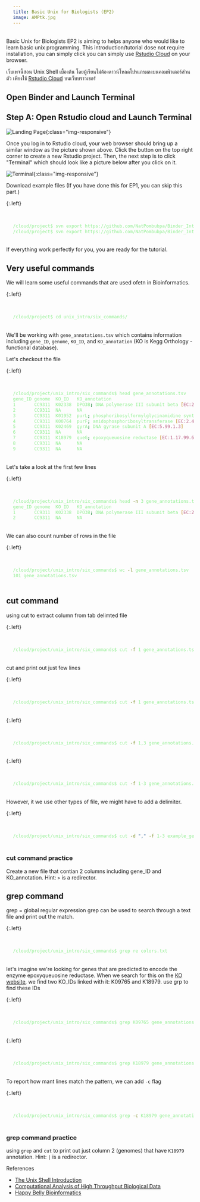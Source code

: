 ```yaml
---
title: Basic Unix for Biologists (EP2)
image: AMPtk.jpg
---
```

Basic Unix for Biologists EP2 is aiming to helps anyone who would like to learn basic unix programming. This introduction/tutorial dose not require installation, you can simply click you can simply use [Rstudio Cloud](https://login.rstudio.cloud/) on your browser. 


เว็บเพจนี้สอน Unix Shell เบื้องต้น โดยผู้เรียนไม่ต้องดาวน์โหลดโปรแกรมลงบนคอมพิวเตอร์ส่วนตัว เพียงใช้ [Rstudio Cloud](https://login.rstudio.cloud/) บนเว็บบราวเชอร์ 

<style>
pre {
  font-family: Consolas,"courier new";
  width: 1188px;
  color: lightgreen;
  float: left;
  background-color: #0a0101;
  padding: 18px;
  font-size: 100%;
}
</style>

## Open Binder and Launch Terminal

## Step A: Open Rstudio cloud and Launch Terminal

![Landing Page](../TutorialFigs/1_Microbiome.png){:class="img-responsive"}

Once you log in to Rstudio cloud, your web browser should bring up a similar window as the picture shown above. Click the button on the top right corner to create a new Rstudio project. Then, the next step is to click "Terminal" which should look like a picture below after you click on it.

![Terminal](../TutorialFigs/2_Microbiome.png){:class="img-responsive"}


Download example files (If you have done this for EP1, you can skip this part.)

{:.left}
```bash

/cloud/project$ svn export https://github.com/NatPombubpa/Binder_Intro_Unix/trunk/unix_intro
/cloud/project$ svn export https://github.com/NatPombubpa/Binder_Intro_Unix/trunk/data-shell

```

If everything work perfectly for you, you are ready for the tutorial. 

## Very useful commands
We will learn some useful commands that are used ofetn in Bioinformatics.

{:.left}
```bash

/cloud/project$ cd unix_intro/six_commands/

```

We'll be working with ```gene_annotations.tsv``` which contains information including ```gene_ID```, ```genome```, ```KO_ID```, and ```KO_annotation``` (KO is Kegg Orthology - functional database).

Let's checkout the file

{:.left}
```bash

/cloud/project/unix_intro/six_commands$ head gene_annotations.tsv 
gene_ID genome  KO_ID   KO_annotation
1       CC9311  K02338  DPO3B; DNA polymerase III subunit beta [EC:2.7.7.7]
2       CC9311  NA      NA
3       CC9311  K01952  purL; phosphoribosylformylglycinamidine synthase [EC:6.3.5.3]
4       CC9311  K00764  purF; amidophosphoribosyltransferase [EC:2.4.2.14]
5       CC9311  K02469  gyrA; DNA gyrase subunit A [EC:5.99.1.3]
6       CC9311  NA      NA
7       CC9311  K18979  queG; epoxyqueuosine reductase [EC:1.17.99.6]
8       CC9311  NA      NA
9       CC9311  NA      NA

```

Let's take a look at the first few lines

{:.left}
```bash

/cloud/project/unix_intro/six_commands$ head -n 3 gene_annotations.tsv
gene_ID genome  KO_ID   KO_annotation
1       CC9311  K02338  DPO3B; DNA polymerase III subunit beta [EC:2.7.7.7]
2       CC9311  NA      NA

```

We can also count number of rows in the file

{:.left}
```bash

/cloud/project/unix_intro/six_commands$ wc -l gene_annotations.tsv
101 gene_annotations.tsv

```

## cut command

using cut to extract column from tab delimted file

{:.left}
```bash

/cloud/project/unix_intro/six_commands$ cut -f 1 gene_annotations.tsv

```

cut and print out just few lines

{:.left}
```bash

/cloud/project/unix_intro/six_commands$ cut -f 1 gene_annotations.tsv | head

```

{:.left}
```bash

/cloud/project/unix_intro/six_commands$ cut -f 1,3 gene_annotations.tsv | head

```

{:.left}
```bash

/cloud/project/unix_intro/six_commands$ cut -f 1-3 gene_annotations.tsv | head

```

However, it we use other types of file, we might have to add a delimiter.

{:.left}
```bash

/cloud/project/unix_intro/six_commands$ cut -d "," -f 1-3 example_gene_annotations.csv | head

```

### cut command practice
Create a new file that contian 2 columns including gene_ID and KO_annotation. Hint: ```>``` is a redirector.

## grep command
grep = global regular expression
grep can be used to search through a text file and print out the match.

{:.left}
```bash

/cloud/project/unix_intro/six_commands$ grep re colors.txt

```

let's imagine we're looking for genes that are predicted to encode the enzyme epoxyqueuosine reductase. When we search for this on the [KO website](https://www.genome.jp/kegg/ko.html), we find two KO_IDs linked with it: K09765 and K18979. use grp to find these IDs

{:.left}
```bash

/cloud/project/unix_intro/six_commands$ grep K09765 gene_annotations.tsv

```

{:.left}
```bash

/cloud/project/unix_intro/six_commands$ grep K18979 gene_annotations.tsv

```

To report how mant lines match the pattern, we can add ```-c``` flag

{:.left}
```bash

/cloud/project/unix_intro/six_commands$ grep -c K18979 gene_annotations.tsv

```

### grep command practice
using ```grep``` and ```cut``` to print out just column 2 (genomes) that have ```K18979``` annotation. Hint: ```|``` is a redirector.

References
- [The Unix Shell Introduction](https://swcarpentry.github.io/shell-novice/)
- [Computational Analysis of High Throughput Biological Data](https://biodataprog.github.io/programming-intro/)
- [Happy Belly Bioinformatics](https://astrobiomike.github.io/)
